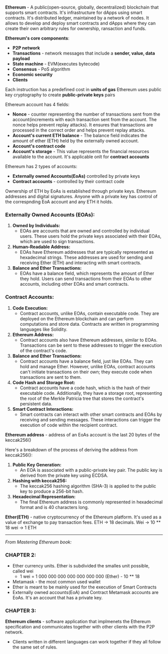 **Ethereum** - A public(open-source, globally, decentralized) blockchain that supports smart contracts. It's infrastructure for dApps using smart contracts. It's distributed ledger, maintained by a network of nodes. It allows to develop and deploy smart contracts and dApps where they can create their own arbitrary rules for ownership, ransaction and funds.

**Ethereum's core components**:
 - **P2P network**
 - **Transactions** - network messages that include a **sender, value, data payload**
 - **State machine** - EVM(executes bytecode)
 - **Consensus** - PoS algorithm
 - **Economic security**
 - **Clients**

Each instruction has a predefined cost in **units of gas**
Ethereum uses public key cryptography to create **public-private keys** pairs

Ethereum account has 4 fields:
 - **Nonce** - counter representing the number of transactions sent from the account(increments with each transaction sent from the account. The nonce helps prevent replay attacks). It ensures that transactions are processed in the correct order and helps prevent replay attacks.
 - **Account's current ETH balance** - The balance field indicates the amount of ether (ETH) held by the externally owned account.
 - **Account's contract code**
 - **Account's storage** - This value represents the financial resources available to the account. It's applicable onlt for **contract accounts**

Ethereum has 2 types of accounts:
- **Externally owned Accounts(EoAs)** controlled by private keys
- **Contract accounts** - controlled by their contract code

Ownership of ETH by EoAs is established through private keys. Ethereum addresses and digital signatures. Anyone with a private key has control of the correspnding EoA account and any ETH it holds.

### Externally Owned Accounts (EOAs):

1. **Owned by Individuals:**
    - EOAs are accounts that are owned and controlled by individual users. These users hold the private keys associated with their EOAs, which are used to sign transactions.
2. **Human-Readable Address:**
    - EOAs have Ethereum addresses that are typically represented as hexadecimal strings. These addresses are used for sending and receiving Ether (ETH) and interacting with smart contracts.
3. **Balance and Ether Transactions:**
    - EOAs have a balance field, which represents the amount of Ether they hold. Users can send transactions from their EOAs to other accounts, including other EOAs and smart contracts.
### Contract Accounts:

1. **Code Execution:**
    - Contract accounts, unlike EOAs, contain executable code. They are deployed on the Ethereum blockchain and can perform computations and store data. Contracts are written in programming languages like Solidity.
2. **Ethereum Address:**
    - Contract accounts also have Ethereum addresses, similar to EOAs. Transactions can be sent to these addresses to trigger the execution of the contract's code.
3. **Balance and Ether Transactions:**
    - Contract accounts have a balance field, just like EOAs. They can hold and manage Ether. However, unlike EOAs, contract accounts can't initiate transactions on their own; they execute code when transactions are sent to them.
4. **Code Hash and Storage Root:**
    - Contract accounts have a code hash, which is the hash of their executable code. Additionally, they have a storage root, representing the root of the Merkle Patricia tree that stores the contract's persistent data.
5. **Smart Contract Interactions:**
    - Smart contracts can interact with other smart contracts and EOAs by receiving and sending messages. These interactions can trigger the execution of code within the recipient contract.

**Ethereum address** - address of an EoAs account is the last 20 bytes of the keccak256()


Here's a breakdown of the process of deriving the address from keccak256():

1. **Public Key Generation:**
    - An EOA is associated with a public-private key pair. The public key is derived from the private key using ECDSA.
2. **Hashing with keccak256:**
    - The keccak256 hashing algorithm (SHA-3) is applied to the public key to produce a 256-bit hash.
3. **Hexadecimal Representation:**
    - The final Ethereum address is commonly represented in hexadecimal format and is 40 characters long.

**Ether(ETH)** - native cryptocurrency of the Ethereum platform. It's used as a value of exchange to pay transaction fees. ETH -> 18 decimals. Wei -> 10 ** 18 wei -> 1 ETH
****
*From Mastering Ethereum book:*

### CHAPTER 2:
- Ether currency units. Ether is subdivided the smalles unit possible, called wei
    - 1 wei = 1 000 000 000 000 000 000 000 (Ether) - 10 ** 18
- Metamask - the most common used wallet
- Ether is meant to be mainly used for the execution of Smart Contracts
- Externally owned accounts(EoA) and Contract Metamask accounts are EoAs. It's an account that has a private key.

### CHAPTER 3:

**Ethereum clients** - software application that implmenets the Ethereum specification and communicates together with other clients with the P2P network.
- Clients written in different languages can work together if they all follow the same set of rules.